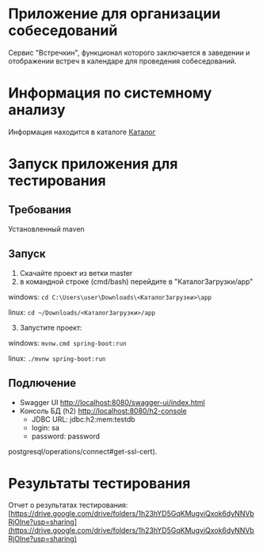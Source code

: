 # Приложение для организации собеседований

Сервис "Встречкин", функционал которого заключается в заведении и отображении встреч в календаре для проведения собеседований.

# Информация по системному анализу

Информация находится в каталоге [Каталог](https://git.codenrock.com/neo-hack-2024-1232/cnrprod1722867596-team-74124/razrabotka-rabochego-instrumenta-dlya-sinhronizacii-ekspertov-rekrutyorov-i-kandidatov-5883/-/tree/develop/reports?ref_type=heads)

# Запуск приложения для тестирования
## Требования
Установленный maven

## Запуск
1) Скачайте проект из ветки master
2) в командной строке (cmd/bash) перейдите в "КаталогЗагрузки/app"

windows: `cd C:\Users\user\Downloads\<КаталогЗагрузки>\app`

linux: `cd ~/Downloads/<КаталогЗагрузки>/app`

3) Запустите проект:

windows: `mvnw.cmd spring-boot:run`

linux: `./mvnw spring-boot:run`

## Подлючение
- Swagger UI [http://localhost:8080/swagger-ui/index.html](http://localhost:8080/swagger-ui/index.html)
- Консоль БД (h2) [http://localhost:8080/h2-console](http://localhost:8080/h2-console)
    - JDBC URL: jdbc:h2:mem:testdb
    - login: sa
    - password: password
    
postgresql/operations/connect#get-ssl-cert).

# Результаты тестирования

Отчет о результатах тестирования: [https://drive.google.com/drive/folders/1h23hYD5GqKMugviQxok6dyNNVbRjOIne?usp=sharing](https://drive.google.com/drive/folders/1h23hYD5GqKMugviQxok6dyNNVbRjOIne?usp=sharing)
